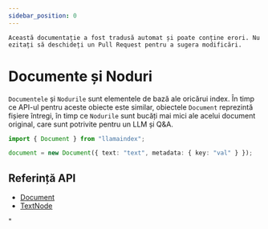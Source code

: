 ```yaml
---
sidebar_position: 0
---
```


`Această documentație a fost tradusă automat și poate conține erori. Nu ezitați să deschideți un Pull Request pentru a sugera modificări.`

# Documente și Noduri

`Documentele` și `Nodurile` sunt elementele de bază ale oricărui index. În timp ce API-ul pentru aceste obiecte este similar, obiectele `Document` reprezintă fișiere întregi, în timp ce `Nodurile` sunt bucăți mai mici ale acelui document original, care sunt potrivite pentru un LLM și Q&A.

```typescript
import { Document } from "llamaindex";

document = new Document({ text: "text", metadata: { key: "val" } });
```

## Referință API

- [Document](../../api/classes/Document.md)
- [TextNode](../../api/classes/TextNode.md)

"
